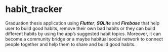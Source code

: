 # habit_tracker

Graduation thesis application using _**Flutter**_, _**SQLite**_ and _**Firebase**_ that help user to build good habits, remove their own bad habits or they can build different habits by using the app’s suggested habit topics. Moreover, it can become a community bridge or a maybe habitual social network to connect people together and help them to share and build good habits.

